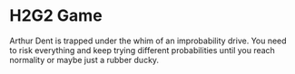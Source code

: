 # H2G2 Game

Arthur Dent is trapped under the whim of an improbability drive. You need to risk everything and keep trying different probabilities until you reach normality or maybe just a rubber ducky.
